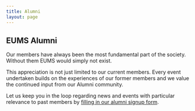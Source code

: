 ```yaml
---
title: Alumni
layout: page
---
```


## EUMS Alumni

Our members have always been the most fundamental part of the society. Without them EUMS would simply not exist.

This appreciation is not just limited to our current members. Every event undertaken builds on the experiences of our former members and we value the continued input from our Alumni community.

Let us keep you in the loop regarding news and events with particular relevance to past members by [filling in our alumni signup form](https://docs.google.com/forms/d/14OLNbQYGrUgYVInIoPfu3vFC_dRITECSnxVTkwXaqSQ/viewform).
